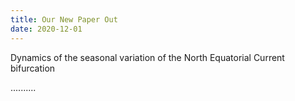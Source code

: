 ```yaml
---
title: Our New Paper Out
date: 2020-12-01
---
```


Dynamics of the seasonal variation of the North Equatorial Current bifurcation

<!--more-->

..........
